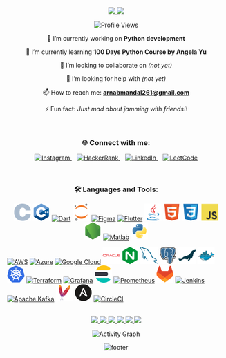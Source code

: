 <div align="center">

<!-- Dark mode (Yellow) -->
<a href="https://git.io/typing-svg#gh-dark-mode-only">
  <img src="https://readme-typing-svg.herokuapp.com?size=28&duration=3500&pause=800&color=FFD700&center=true&vCenter=true&lines=Hello+👋;Hola+👋;Bonjour+👋;Hallo+👋;Ciao+👋;Olá+👋;Привет+👋;你好+👋;こんにちは+👋;안녕하세요+👋;नमस्ते+👋;مرحبا+👋;Merhaba+👋;Γειά+👋;Jambo+👋;שלום+👋;This+is+Arnab+Mandal;Nice+to+meet+you!"/>
</a>

<!-- Light mode (Blue) -->
<a href="https://git.io/typing-svg#gh-light-mode-only">
  <img src="https://readme-typing-svg.herokuapp.com?size=28&duration=3500&pause=800&color=0e75b6&center=true&vCenter=true&lines=Hello+👋;Hola+👋;Bonjour+👋;Hallo+👋;Ciao+👋;Olá+👋;Привет+👋;你好+👋;こんにちは+👋;안녕하세요+👋;नमस्ते+👋;مرحبا+👋;Merhaba+👋;Γειά+👋;Jambo+👋;שלום+👋;This+is+Arnab+Mandal;Nice+to+meet+you!"/>
</a>

</div>

      
</div>

<p align="center">
  <picture>
    <source media="(prefers-color-scheme: dark)" srcset="https://komarev.com/ghpvc/?username=arnab-apk&label=Profile%20views&color=FFD700&style=flat">
    <source media="(prefers-color-scheme: light)" srcset="https://komarev.com/ghpvc/?username=arnab-apk&label=Profile%20views&color=0e75b6&style=flat">
    <img src="https://komarev.com/ghpvc/?username=arnab-apk&label=Profile%20views&color=0e75b6&style=flat" alt="Profile Views" />
  </picture>
</p>

<div align="center">
  <p>🔭 I’m currently working on <strong>Python development</strong></p>
  <p>🌱 I’m currently learning <strong>100 Days Python Course by Angela Yu</strong></p>
  <p>👯 I’m looking to collaborate on <em>(not yet)</em></p>
  <p>🤝 I’m looking for help with <em>(not yet)</em></p>
  <p>📫 How to reach me: <a href="mailto:arnabmandal261@gmail.com"><strong>arnabmandal261@gmail.com</strong></a></p>
  <p>⚡ Fun fact: <em>Just mad about jamming with friends!!</em></p>
</div>

<br/>

<h3 align="center">🌐 Connect with me:</h3>

<p align="center">
  <!-- Instagram -->
  <a href="https://instagram.com/_mr.invictus__" target="blank">
    <img src="https://raw.githubusercontent.com/rahuldkjain/github-profile-readme-generator/master/src/images/icons/Social/instagram.svg" alt="Instagram" height="30" width="40" />
  </a>
  &nbsp;&nbsp;

  <!-- HackerRank -->
  <a href="https://www.hackerrank.com/profile/arnabmandal261" target="blank">
    <img src="https://raw.githubusercontent.com/rahuldkjain/github-profile-readme-generator/master/src/images/icons/Social/hackerrank.svg" alt="HackerRank" height="30" width="40" />
  </a>
  &nbsp;&nbsp;

  <!-- LinkedIn -->
  <a href="https://www.linkedin.com/in/arnab-mandal-00200131a/" target="_blank">
    <img src="https://raw.githubusercontent.com/rahuldkjain/github-profile-readme-generator/master/src/images/icons/Social/linked-in-alt.svg" alt="LinkedIn" height="30" width="40" />
  </a>
  &nbsp;&nbsp;

  <!-- LeetCode -->
  <a href="https://leetcode.com/u/6IDfCDzl1s/" target="_blank">
    <img src="https://cdn.iconscout.com/icon/free/png-256/leetcode-3521542-2944960.png" alt="LeetCode" height="30" width="30" />
  </a>
</p>

<br/>

<h3 align="center">🛠️ Languages and Tools:</h3>

<p align="center">
  <!-- Already in your list -->
  <a href="https://www.cprogramming.com/" target="_blank"><img src="https://raw.githubusercontent.com/devicons/devicon/master/icons/c/c-original.svg" alt="C" width="40" height="40" /></a>
  <a href="https://www.w3schools.com/cpp/" target="_blank"><img src="https://raw.githubusercontent.com/devicons/devicon/master/icons/cplusplus/cplusplus-original.svg" alt="C++" width="40" height="40" /></a>
  <a href="https://dart.dev" target="_blank"><img src="https://www.vectorlogo.zone/logos/dartlang/dartlang-icon.svg" alt="Dart" width="40" height="40" /></a>
  <a href="https://jupyter.org/" target="_blank"><img src="https://raw.githubusercontent.com/devicons/devicon/master/icons/jupyter/jupyter-original.svg" alt="Jupyter" width="40" height="40" /></a>
  <a href="https://www.figma.com/" target="_blank"><img src="https://www.vectorlogo.zone/logos/figma/figma-icon.svg" alt="Figma" width="40" height="40" /></a>
  <a href="https://flutter.dev" target="_blank"><img src="https://www.vectorlogo.zone/logos/flutterio/flutterio-icon.svg" alt="Flutter" width="40" height="40" /></a>
  <a href="https://www.java.com" target="_blank"><img src="https://raw.githubusercontent.com/devicons/devicon/master/icons/java/java-original.svg" alt="Java" width="40" height="40" /></a>
  <a href="https://developer.mozilla.org/en-US/docs/Web/HTML" target="_blank"><img src="https://raw.githubusercontent.com/devicons/devicon/master/icons/html5/html5-original.svg" alt="HTML" width="40" height="40" /></a>
  <a href="https://developer.mozilla.org/en-US/docs/Web/CSS" target="_blank"><img src="https://raw.githubusercontent.com/devicons/devicon/master/icons/css3/css3-original.svg" alt="CSS" width="40" height="40" /></a>
  <a href="https://developer.mozilla.org/en-US/docs/Web/JavaScript" target="_blank"><img src="https://raw.githubusercontent.com/devicons/devicon/master/icons/javascript/javascript-original.svg" alt="JavaScript" width="40" height="40" /></a>
  <a href="https://nodejs.org/" target="_blank"><img src="https://raw.githubusercontent.com/devicons/devicon/master/icons/nodejs/nodejs-original.svg" alt="Node.js" width="40" height="40" /></a>
  <a href="https://www.mathworks.com/" target="_blank"><img src="https://upload.wikimedia.org/wikipedia/commons/2/21/Matlab_Logo.png" alt="Matlab" width="40" height="40" /></a>
  <a href="https://www.python.org" target="_blank"><img src="https://raw.githubusercontent.com/devicons/devicon/master/icons/python/python-original.svg" alt="Python" width="40" height="40" /></a>

  <!-- New from the picture -->
  <a href="https://aws.amazon.com/" target="_blank"><img src="https://www.vectorlogo.zone/logos/amazon_aws/amazon_aws-icon.svg" alt="AWS" width="40" height="40" /></a>
  <a href="https://azure.microsoft.com/" target="_blank"><img src="https://www.vectorlogo.zone/logos/microsoft_azure/microsoft_azure-icon.svg" alt="Azure" width="40" height="40" /></a>
  <a href="https://cloud.google.com/" target="_blank"><img src="https://www.vectorlogo.zone/logos/google_cloud/google_cloud-icon.svg" alt="Google Cloud" width="40" height="40" /></a>
  <a href="https://www.oracle.com/" target="_blank"><img src="https://raw.githubusercontent.com/devicons/devicon/master/icons/oracle/oracle-original.svg" alt="Oracle" width="40" height="40" /></a>
  <a href="https://www.nginx.com/" target="_blank"><img src="https://raw.githubusercontent.com/devicons/devicon/master/icons/nginx/nginx-original.svg" alt="Nginx" width="40" height="40" /></a>
  <a href="https://www.mysql.com/" target="_blank"><img src="https://raw.githubusercontent.com/devicons/devicon/master/icons/mysql/mysql-original.svg" alt="MySQL" width="40" height="40" /></a>
  <a href="https://www.postgresql.org/" target="_blank"><img src="https://raw.githubusercontent.com/devicons/devicon/master/icons/postgresql/postgresql-original.svg" alt="PostgreSQL" width="40" height="40" /></a>
  <a href="https://mariadb.org/" target="_blank"><img src="https://raw.githubusercontent.com/devicons/devicon/master/icons/mariadb/mariadb-original.svg" alt="MariaDB" width="40" height="40" /></a>
  <a href="https://www.docker.com/" target="_blank"><img src="https://raw.githubusercontent.com/devicons/devicon/master/icons/docker/docker-original.svg" alt="Docker" width="40" height="40" /></a>
  <a href="https://kubernetes.io/" target="_blank"><img src="https://raw.githubusercontent.com/devicons/devicon/master/icons/kubernetes/kubernetes-plain.svg" alt="Kubernetes" width="40" height="40" /></a>
  <a href="https://www.terraform.io/" target="_blank"><img src="https://www.vectorlogo.zone/logos/terraformio/terraformio-icon.svg" alt="Terraform" width="40" height="40" /></a>
  <a href="https://grafana.com/" target="_blank"><img src="https://www.vectorlogo.zone/logos/grafana/grafana-icon.svg" alt="Grafana" width="40" height="40" /></a>
  <a href="https://www.elastic.co/" target="_blank"><img src="https://raw.githubusercontent.com/devicons/devicon/master/icons/elasticsearch/elasticsearch-original.svg" alt="Elasticsearch" width="40" height="40" /></a>
  <a href="https://prometheus.io/" target="_blank"><img src="https://www.vectorlogo.zone/logos/prometheusio/prometheusio-icon.svg" alt="Prometheus" width="40" height="40" /></a>
  <a href="https://about.gitlab.com/stages-devops-lifecycle/continuous-integration/" target="_blank"><img src="https://raw.githubusercontent.com/devicons/devicon/master/icons/gitlab/gitlab-original.svg" alt="GitLab CI/CD" width="40" height="40" /></a>
  <a href="https://jenkins.io/" target="_blank"><img src="https://www.vectorlogo.zone/logos/jenkins/jenkins-icon.svg" alt="Jenkins" width="40" height="40" /></a>
  <a href="https://kafka.apache.org/" target="_blank"><img src="https://www.vectorlogo.zone/logos/apache_kafka/apache_kafka-icon.svg" alt="Apache Kafka" width="40" height="40" /></a>
  <a href="https://maven.apache.org/" target="_blank"><img src="https://raw.githubusercontent.com/devicons/devicon/master/icons/maven/maven-original.svg" alt="Maven" width="40" height="40" /></a>
  <a href="https://www.ansible.com/" target="_blank"><img src="https://raw.githubusercontent.com/devicons/devicon/master/icons/ansible/ansible-original.svg" alt="Ansible" width="40" height="40" /></a>
  <a href="https://circleci.com/" target="_blank"><img src="https://www.vectorlogo.zone/logos/circleci/circleci-icon.svg" alt="CircleCI" width="40" height="40" /></a>
  
 
</p>


<br/>

<!-- GitHub Stats Section -->
<div align="center">

  <!-- GitHub Stats -->
  <a href="https://github.com/Arnab-apk#gh-dark-mode-only">
    <img height="160px" src="https://github-readme-stats.vercel.app/api?username=Arnab-apk&show_icons=true&title_color=FFD700&text_color=FFD700&icon_color=FFD700&bg_color=00000000&hide_border=false#gh-dark-mode-only" />
  </a>
  <a href="https://github.com/Arnab-apk#gh-light-mode-only">
    <img height="160px" src="https://github-readme-stats.vercel.app/api?username=Arnab-apk&show_icons=true&title_color=000000&text_color=000000&icon_color=000000&bg_color=00000000&hide_border=false#gh-light-mode-only" />
  </a>

  <!-- GitHub Streak -->
  <a href="https://git.io/streak-stats#gh-dark-mode-only">
    <img height="160px" src="https://streak-stats.demolab.com?user=Arnab-apk&ring=FFD700&fire=FFD700&currStreakLabel=FFD700&sideNums=FFD700&sideLabels=FFD700&dates=FFD700&currStreakNum=FFD700&background=00000000&hide_border=false#gh-dark-mode-only"/>
  </a>
  <a href="https://git.io/streak-stats#gh-light-mode-only">
    <img height="160px" src="https://streak-stats.demolab.com?user=Arnab-apk&ring=000000&fire=000000&currStreakLabel=000000&sideNums=000000&sideLabels=000000&dates=000000&currStreakNum=000000&background=00000000&hide_border=false#gh-light-mode-only"/>
  </a>

<!-- Top Languages -->
<a href="https://github.com/Arnab-apk#gh-dark-mode-only">
  <img height="160px" src="https://github-readme-stats.vercel.app/api/top-langs?username=Arnab-apk&layout=compact&langs_count=8&card_width=420&title_color=FFD700&text_color=FFD700&bg_color=00000000&hide_border=false#gh-dark-mode-only" />
</a>
<a href="https://github.com/Arnab-apk#gh-light-mode-only">
  <img height="160px" src="https://github-readme-stats.vercel.app/api/top-langs?username=Arnab-apk&layout=compact&langs_count=8&card_width=420&title_color=000000&text_color=000000&bg_color=00000000&hide_border=false#gh-light-mode-only" />
</a>


</div>


<!-- Activity Graph -->
<p align="center">
  <picture>
    <!-- Dark Mode (Yellow) -->
    <source media="(prefers-color-scheme: dark)" srcset="https://github-readme-activity-graph.vercel.app/graph?username=Arnab-apk&bg_color=00000000&color=FFD700&line=FFD700&point=FFD700&area_color=FFD700&hide_border=false&area=true">
    <!-- Light Mode -->
    <source media="(prefers-color-scheme: light)" srcset="https://github-readme-activity-graph.vercel.app/graph?username=Arnab-apk&theme=github-compact&bg_color=00000000&hide_border=false&area=true">
    <!-- Fallback -->
    <img alt="Activity Graph" src="https://github-readme-activity-graph.vercel.app/graph?username=Arnab-apk&theme=github-compact&bg_color=00000000&hide_border=false&area=true" />
  </picture>
</p>

<!-- Footer Wave -->
<div align="center">
  <picture>
    <source media="(prefers-color-scheme: dark)" srcset="https://capsule-render.vercel.app/api?type=waving&color=FFD700&height=70&section=footer"/>
    <source media="(prefers-color-scheme: light)" srcset="https://capsule-render.vercel.app/api?type=waving&color=gradient&height=70&section=footer"/>
    <img alt="footer" src="https://capsule-render.vercel.app/api?type=waving&color=gradient&height=70&section=footer"/>
  </picture>
</div>
